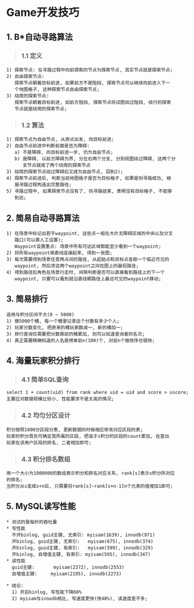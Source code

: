 # **Game开发技巧**



## **1. B*自动寻路算法**
> ### **1.1 定义**
    1) 探索节点: 在寻路过程中向前探索的节点为探索节点, 其实节点就是探索节点;
    2) 自由探索节点:
       探索节点朝着目标前进, 如果前方不是阻挡, 探索节点可以继续向前进入下一
       个地图格子, 这种探索节点自由探索节点;
    3) 绕爬的探索节点:
       探索节点朝着目标前进, 如前方阻挡, 探索节点将试图绕过阻挡, 绕行的探索
       节点就是绕爬的探索节点;
> ### **1.2 算法**
    1) 探索节点为自由节点, 从原点出发, 向目标前进;
    2) 自由节点前进中判断前面是否为障碍:
       a) 不是障碍, 向目标前进一步, 仍为自由节点;
       b) 是障碍, 以前方障碍为界, 分左右两个分支, 分别视图绕过障碍, 这两个分
          支节点就成了两个绕爬的探索节点
    3) 绕爬的探索节点绕过障碍后又成为自由节点, 回到2);
    4) 探索节点前进后, 判断当前地图格子是否为目标格子, 如果是则寻路成功, 根
       据寻路过程构造出完整路径;
    5) 寻路过程中, 如果探索节点没有了, 则寻路结束, 表明没有目标格子, 不能够
       到达;



## **2. 简易自动寻路算法**
    1) 在场景中标记出若干waypoint, 这些点一般在大片无障碍区域的中央以及分叉
       路口(可以靠人工设置); 
       Waypoint设置重点: 场景中所有可达区域都能至少看到一个waypoint;
    2) 将所有waypoint用直线连接起来, 得到一张图;
    3) 每次需要得到场景任意两点间的路径, 从起始点和目标点各取一个临近可见的
       waypoint, 然后求这两个waypoint之间在图上的最短路径;
    4) 得到路径后角色在场景行走时, 间隙判断是否可以直接看到路径上的下一个
       waypoint, 只要可以看到就沿直线朝路径上最远可见的waypoint移动;



## **3. 简易排行**
    适用与积分区间不大(0 ~ 5000)
    1) 做5000个桶, 每一个桶里记录这个分数有多少个人;
    2) 玩家分数变化, 把原来的桶玩家数减一, 新的桶加一;
    3) 排行查询仅需要把分数靠前的桶累加, 则可以知道查询者的名次;
    4) 真正需要精确知道的人名是榜单前n(100)个, 对前n个做排序也很快;



## **4. 海量玩家积分排行**
> ### **4.1 简单SQL查询**
    select 1 + count(uid) from rank where uid = uid and score > uscore;
    主要应对数据规模比较小, 性能要求不是太高的情况;
> ### **4.2 均匀分区设计**
    积分按照1000分区段分表, 更新数据的时候相应修改对应区段的表;
    玩家的积分首先可确定其所属的区段, 把高于s积分的区段的count累加, 在查出
    玩家在该用户区段的排名, 二者相加即可;
> ### **4.3 积分排名数组**
    用一个大小为1000000的数组表示积分和排名对应关系, rank[s]表示s积分所对应
    的排名;
    当积分从s变成s+n后, 只需要将rank[s]~rank[s+n-1]n个元素的值增加1即可;



## **5. MySQL读写性能**
    * 测试的是每秒的吞吐量
    * 写性能
      不开binlog, guid主键, 无索引: myisam(1639), innodb(971)
      开binlog, guid主键, 无索引:   myisam(675), innodb(374)
      开binlog, guid主键, 有索引:   myisam(599), innodb(329)
      开binlog, 自增值主键, 有索引: myisam(595), innodb(347)
    * 读性能
      guid主键:       myisam(2372), innodb(2553)
      自增值主键:     myisam(2195), innodb(2273)
    
    * 结论:
      1) 开启binlog, 写性能下降60%
      2) myisam与innodb相比, 写速度更快(快40%), 读速度差不多;
